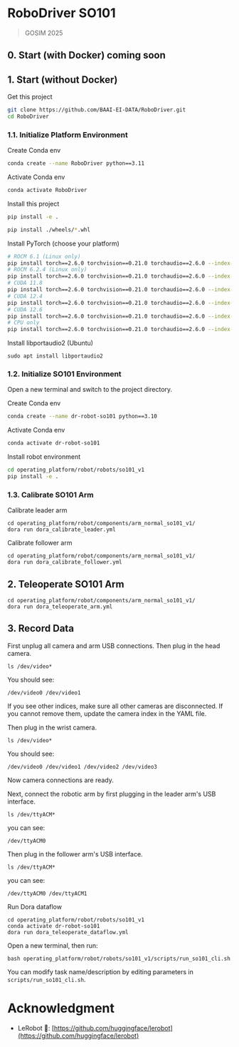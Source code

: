 # RoboDriver SO101

> GOSIM 2025

## 0. Start (with Docker) coming soon

## 1. Start (without Docker)

Get this project

```sh
git clone https://github.com/BAAI-EI-DATA/RoboDriver.git
cd RoboDriver
```

### 1.1. Initialize Platform Environment

Create Conda env

```sh
conda create --name RoboDriver python==3.11
```

Activate Conda env

```sh
conda activate RoboDriver
```

Install this project

```sh
pip install -e .
```

```sh
pip install ./wheels/*.whl
```

Install PyTorch (choose your platform)

```sh
# ROCM 6.1 (Linux only)
pip install torch==2.6.0 torchvision==0.21.0 torchaudio==2.6.0 --index-url https://download.pytorch.org/whl/rocm6.1
# ROCM 6.2.4 (Linux only)
pip install torch==2.6.0 torchvision==0.21.0 torchaudio==2.6.0 --index-url https://download.pytorch.org/whl/rocm6.2.4
# CUDA 11.8
pip install torch==2.6.0 torchvision==0.21.0 torchaudio==2.6.0 --index-url https://download.pytorch.org/whl/cu118
# CUDA 12.4
pip install torch==2.6.0 torchvision==0.21.0 torchaudio==2.6.0 --index-url https://download.pytorch.org/whl/cu124
# CUDA 12.6
pip install torch==2.6.0 torchvision==0.21.0 torchaudio==2.6.0 --index-url https://download.pytorch.org/whl/cu126
# CPU only
pip install torch==2.6.0 torchvision==0.21.0 torchaudio==2.6.0 --index-url https://download.pytorch.org/whl/cpu
```

Install libportaudio2 (Ubuntu)

```
sudo apt install libportaudio2
```

### 1.2. Initialize SO101 Environment

Open a new terminal and switch to the project directory.

Create Conda env

```sh
conda create --name dr-robot-so101 python==3.10
```

Activate Conda env

```sh
conda activate dr-robot-so101
```

Install robot environment

```sh
cd operating_platform/robot/robots/so101_v1
pip install -e .
```

### 1.3. Calibrate SO101 Arm

Calibrate leader arm

```
cd operating_platform/robot/components/arm_normal_so101_v1/
dora run dora_calibrate_leader.yml
```

Calibrate follower arm

```
cd operating_platform/robot/components/arm_normal_so101_v1/
dora run dora_calibrate_follower.yml
```

## 2. Teleoperate SO101 Arm

```
cd operating_platform/robot/components/arm_normal_so101_v1/
dora run dora_teleoperate_arm.yml
```

## 3. Record Data

First unplug all camera and arm USB connections. Then plug in the head camera.

```
ls /dev/video*
```

You should see:

```
/dev/video0 /dev/video1
```

If you see other indices, make sure all other cameras are disconnected. If you cannot remove them, update the camera index in the YAML file.

Then plug in the wrist camera.

```
ls /dev/video*
```

You should see:

```
/dev/video0 /dev/video1 /dev/video2 /dev/video3
```

Now camera connections are ready.

Next, connect the robotic arm by first plugging in the leader arm's USB interface.

```
ls /dev/ttyACM*
```

you can see:

```
/dev/ttyACM0
```

Then plug in the follower arm's USB interface.

```
ls /dev/ttyACM*
```

you can see:

```
/dev/ttyACM0 /dev/ttyACM1
```

Run Dora dataflow

```
cd operating_platform/robot/robots/so101_v1
conda activate dr-robot-so101
dora run dora_teleoperate_dataflow.yml
```

Open a new terminal, then run:

```
bash operating_platform/robot/robots/so101_v1/scripts/run_so101_cli.sh
```

You can modify task name/description by editing parameters in `scripts/run_so101_cli.sh`.


# Acknowledgment
 - LeRobot 🤗: [https://github.com/huggingface/lerobot](https://github.com/huggingface/lerobot)
